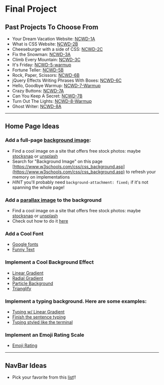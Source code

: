 # Final Project

## Past Projects To Choose From
- Your Dream Vacation Website: [NCWD-1A](https://github.com/codebug-nc/NCWD-1A) 
- What is CSS Website: [NCWD-2B](https://github.com/codebug-nc/NCWD-2B)
- Cheeseburger with a side of CSS: [NCWD-2C](https://github.com/codebug-nc/NCWD-2C)
- Fix the Snowman: [NCWD-3A](https://github.com/codebug-nc/NCWD-3A)
- Climb Every Mountain: [NCWD-3C](https://github.com/codebug-nc/NCWD-3C)
- It's Friday: [NCWD-5-warmup](https://github.com/codebug-nc/NCWD-5-warmup)
- Fortune Teller: [NCWD-5B](https://github.com/codebug-nc/NCWD-5B)
- Rock, Paper, Scissors: [NCWD-6B](https://github.com/codebug-nc/NCWD-6B)
- jQuery Effects Writing Phrases With Boxes: [NCWD-6C](https://github.com/codebug-nc/NCWD-6C)
- Hello, Goodbye Warmup: [NCWD-7-Warmup](https://github.com/codebug-nc/NCWD-7-Warmup)
- Crazy Buttons: [NCWD-7A](https://github.com/codebug-nc/NCWD-7A)
- Can You Keep A Secret: [NCWD-7B](https://github.com/codebug-nc/NCWD-7B)
- Turn Out The Lights: [NCWD-8-Warmup](https://github.com/codebug-nc/NCWD-8-Warmup)
- Ghost Writer: [NCWD-8A](https://github.com/codebug-nc/NCWD-8A)

***

## Home Page Ideas

### Add a full-page [background image](https://github.com/codebug-nc/NCWD-3C#level-three):
- Find a cool image on a site that offers free stock photos: maybe [stocksnap](https://stocksnap.io/) or [unsplash](https://unsplash.com/)
- Search for "Background Image" on this page [https://www.w3schools.com/css/css_background.asp](https://www.w3schools.com/css/css_background.asp) to refresh your memory on implementations
- *HINT* you'll probably need `background-attachment: fixed;` if it's not spanning the whole page!
    
### Add a [parallax image](https://www.w3schools.com/howto/tryhow_css_parallax_demo.htm) to the background
- Find a cool image on a site that offers free stock photos: maybe [stocksnap](https://stocksnap.io/) or [unsplash](https://unsplash.com/)
- Check out how to do it [here](https://www.w3schools.com/howto/howto_css_parallax.asp)

### Add a Cool Font
- [Google fonts](https://fonts.google.com/)
- [Funny Text](https://alvarotrigo.com/funnyText/)

### Implement a Cool Background Effect
- [Linear Gradient](https://developer.mozilla.org/en-US/docs/Web/CSS/linear-gradient)
- [Radial Gradient](https://developer.mozilla.org/en-US/docs/Web/CSS/radial-gradient)
- [Particle Background](http://jnicol.github.io/particleground/)
- [Trianglify](http://qrohlf.com/trianglify/)

### Implement a typing background. Here are some examples:
- [Typing w/ Linear Gradient](https://codepen.io/EmmaJD/pen/rQBqQp)
- [Finish the sentence typing](https://codepen.io/Coding_Journey/pen/BEMgbX?&page=1)
- [Typing styled like the terminal](https://codepen.io/samarkandiy/pen/nyLsx)

### Implement an Emoji Rating Scale
- [Emoji Rating](https://codepen.io/bennettfeely/pen/EKrENG)




***

## NavBar Ideas
- Pick your favorite from this [list](https://navnav.co/)!!
